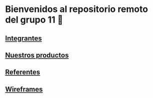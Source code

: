 # Bienvenidos al repositorio remoto del grupo 11 🏡
## [Integrantes](./integrantes.md)
## [Nuestros productos](./producto.md)
## [Referentes](./referentes.md)
## [Wireframes](./wireframes.md)
